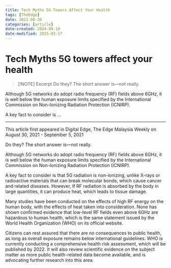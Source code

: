 ```yaml
---
title: Tech Myths 5G Towers Affect Your Health
tags: [TheEdge]
date: 2021-08-30
categories: [article]
date-created: 2024-09-10
date-modified: 2025-03-17
---
```


# Tech Myths 5G towers affect your health

> [!NOTE] Excerpt
> Do they? The short answer is—not really.

Although 5G networks do adopt radio frequency (RF) fields above 6GHz, it is well below the human exposure limits specified by the International Commission on Non-Ionizing Radiation Protection (ICNIRP).

A key fact to consider is …

---

This article first appeared in Digital Edge, The Edge Malaysia Weekly on August 30, 2021 - September 5, 2021

Do they? The short answer is—not really.

Although 5G networks do adopt radio frequency (RF) fields above 6GHz, it is well below the human exposure limits specified by the International Commission on Non-Ionizing Radiation Protection (ICNIRP).

A key fact to consider is that 5G radiation is non-ionizing, unlike X-rays or radioactive materials that can break molecular bonds, which cause cancer and related diseases. However, If RF radiation is absorbed by the body in large quantities, it can produce heat, which leads to tissue damage.

Many studies have been conducted on the effects of high RF energy on the human body, with the effects of heat taken into consideration. None has shown confirmed evidence that low-level RF fields even above 6GHz are hazardous to human health, which is the same statement issued by the World Health Organization (WHO) on its official website.

Citizens can rest assured that there are no consequences to public health, as long as overall exposure remains below international guidelines. WHO is currently conducting a comprehensive health risk assessment, which will be published by 2022. It will also review scientific evidence on the subject matter as more public health-related data become available, and is advocating further research into this area.
